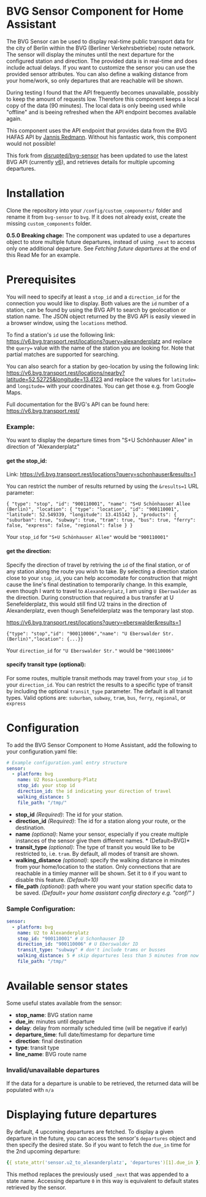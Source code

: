 # BVG Sensor Component for Home Assistant

The BVG Sensor can be used to display real-time public transport data for the city of Berlin within the BVG (Berliner Verkehrsbetriebe) route network. 
The sensor will display the minutes until the next departure for the configured station and direction. The provided data is in real-time and does include actual delays. If you want to customize the sensor you can use the provided sensor attributes. You can also define a walking distance from your home/work, so only departures that are reachable will be shown. 

During testing I found that the API frequently becomes unavailable, possibly to keep the amount of requests low. Therefore this component keeps a local copy of the data (90 minutes). The local data is only beeing used while "offline" and is beeing refreshed when the API endpoint becomes available again. 

This component uses the API endpoint that provides data from the BVG HAFAS API by [Jannis Redmann](https://github.com/derhuerst/).
Without his fantastic work, this component would not possible!

This fork from [disrupted/bvg-sensor](https://github.com/disrupted/bvg-sensor) has been updated to use the latest BVG API (currently [v6](https://v6.bvg.transport.rest/)), and retrieves details for multiple upcoming departures.

# Installation

Clone the repository into your ``/config/custom_components/`` folder and rename it from ``bvg-sensor`` to ``bvg``. If it does not already exist, create the missing ``custom_components`` folder.

**0.5.0 Breaking chage:** The component was updated to use a departures object to store multiple future departures, instead of using `_next` to access only one additional departure. See _Fetching future departures_ at the end of this Read Me for an example.

# Prerequisites

You will need to specify at least a ``stop_id`` and a ``direction_id`` for the connection you would like to display. Both values are the ``id`` number of a station, can be found by using the BVG API to search by geolocation or station name. The JSON object returned by the BVG API is easily viewed in a browser window, using the `locations` method.

To find a station's ``id`` use the following link: https://v6.bvg.transport.rest/locations?query=alexanderplatz and replace the ```query=``` value with the name of the station you are looking for. Note that partial matches are supported for searching.

You can also search for a station by geo-location by using the following link: https://v6.bvg.transport.rest/locations/nearby?latitude=52.52725&longitude=13.4123 and replace the values for ```latitude=``` and ```longitude=``` with your coordinates. You can get those e.g. from Google Maps.

Full documentation for the BVG's API can be found here: https://v6.bvg.transport.rest/

### Example:
You want to display the departure times from "S+U Schönhauser Allee" in direction of "Alexanderplatz"

#### get the stop_id:

Link: https://v6.bvg.transport.rest/locations?query=schonhauser&results=1

You can restrict the number of results returned by using the ``&results=1`` URL parameter:

``
{
		"type": "stop",
		"id": "900110001",
		"name": "S+U Schönhauser Allee (Berlin)",
		"location": {
			"type": "location",
			"id": "900110001",
			"latitude": 52.549339,
			"longitude": 13.415142
		},
		"products": {
			"suburban": true,
			"subway": true,
			"tram": true,
			"bus": true,
			"ferry": false,
			"express": false,
			"regional": false
		}
	}
``

Your ``stop_id`` for ``"S+U Schönhauser Allee"`` would be ``"900110001"``

#### get the direction:

Specify the direction of travel by retriving the ``id`` of the final station, or of any station along the route you wish to take. By selecting a direction station close to your ``stop_id``, you can help accomodate for construction that might cause the line's final destination to temporarily change. In this example, even though I want to travel to ``Alexanderplatz``, I am using ``U Eberswalder`` as the direction. During construction that required a bus transfer at U Senefelderplatz, this would still find U2 trains in the direction of Alexanderplatz, even though Senefelderplatz was the temporary last stop.

https://v6.bvg.transport.rest/locations?query=eberswalder&results=1

``
{"type": "stop","id": "900110006","name": "U Eberswalder Str. (Berlin)","location": {...}}
``

Your ``direction_id`` for ``"U Eberswalder Str."`` would be ``"900110006"``

#### specify transit type (optional):

For some routes, multiple transit methods may travel from your ``stop_id`` to your ``direction_id``. You can restrict the results to a specific type of transit by including the optional ``transit_type`` parameter. The default is all transit types. Valid options are: `suburban`, `subway`, `tram`, `bus`, `ferry`, `regional`, or `express`

# Configuration

To add the BVG Sensor Component to Home Assistant, add the following to your configuration.yaml file:

```yaml
# Example configuration.yaml entry structure
sensor:
  - platform: bvg
    name: U2 Rosa-Luxemburg-Platz
    stop_id: your stop id
    direction_id: the id indicating your direction of travel
    walking_distance: 5
    file_path: "/tmp/"
```

- **stop_id** *(Required)*: The id for your station.
- **direction_id** *(Required)*: The id for a station along your route, or the destination.
- **name** *(optional)*: Name your sensor, especially if you create multiple instances of the sensor give them different names. * (Default=BVG)*
- **transit_type** *(optional)*: The type of transit you would like to be restricted to, i.e. `tram`. By default, all modes of transit are shown.
- **walking_distance** *(optional)*: specify the walking distance in minutes from your home/location to the station. Only connections that are reachable in a timley manner will be shown. Set it to ``0`` if you want to disable this feature. *(Default=10)*
- **file_path** *(optional)*: path where you want your station specific data to be saved. *(Default= your home assistant config directory e.g. "conf/" )*

### Sample Configuration:
```yaml
sensor:
  - platform: bvg
    name: U2 to Alexanderplatz
    stop_id: "900110001" # U Schonhauser ID
    direction_id: "900110006" # U Eberswalder ID
    transit_type: "subway" # don't include trams or busses
    walking_distance: 5 # skip departures less than 5 minutes from now
    file_path: "/tmp/"
```

# Available sensor states

Some useful states available from the sensor:

- **stop_name**: BVG station name
- **due_in**: minutes until departure
- **delay**: delay from normally scheduled time (will be negative if early)
- **departure_time**: full date/timestamp for departure time
- **direction**: final destination
- **type**: transit type
- **line_name**: BVG route name

### Invalid/unavailable departures

If the data for a departure is unable to be retrieved, the returned data will be populated with `n/a`

# Displaying future departures

By default, 4 upcoming departures are fetched. To display a given departure in the future, you can access the sensor's `departures` object and then specify the desired state. So if you want to fetch the `due_in` time for the 2nd upcoming departure:

```yaml
{{ state_attr('sensor.u2_to_alexanderplatz', 'departures')[1].due_in }}
```

This method replaces the previously used `_next` that was appended to a state name. Accessing departure `0` in this way is equivalent to default states retrieved by the sensor.

